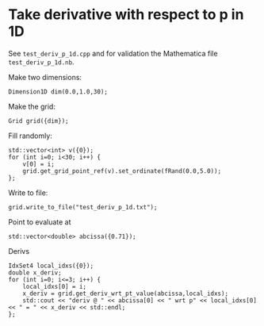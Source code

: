 # Take derivative with respect to p in 1D

See `test_deriv_p_1d.cpp` and for validation the Mathematica file `test_deriv_p_1d.nb`.

Make two dimensions:
```
Dimension1D dim(0.0,1.0,30);
```

Make the grid:
```
Grid grid({dim});
```

Fill randomly:
```
std::vector<int> v({0});
for (int i=0; i<30; i++) {
	v[0] = i;
	grid.get_grid_point_ref(v).set_ordinate(fRand(0.0,5.0));
};
```

Write to file:
```
grid.write_to_file("test_deriv_p_1d.txt");
```

Point to evaluate at
```
std::vector<double> abcissa({0.71});
```

Derivs
```
IdxSet4 local_idxs({0});
double x_deriv;
for (int i=0; i<=3; i++) {
	local_idxs[0] = i;
	x_deriv = grid.get_deriv_wrt_pt_value(abcissa,local_idxs);
	std::cout << "deriv @ " << abcissa[0] << " wrt p" << local_idxs[0] << " = " << x_deriv << std::endl;
};
```
